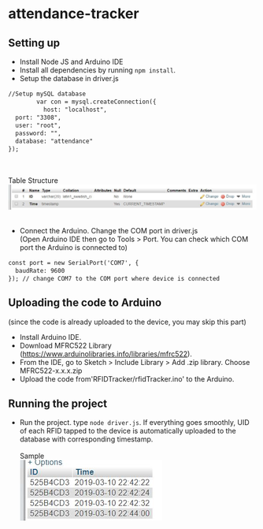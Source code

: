 # attendance-tracker

## Setting up
- Install Node JS and Arduino IDE
- Install all dependencies by running `npm install`.
- Setup the database in driver.js<br/>
<pre><code>//Setup mySQL database  
        var con = mysql.createConnection({  
          host: "localhost",  
  port: "3308",  
  user: "root",  
  password: "",  
  database: "attendance"  
});
</code></pre>
<br><br>
Table Structure<br>
![screenshot](screenshots/capture.jpg)<br><br>
- Connect the Arduino. Change the COM port in driver.js <br/>(Open Arduino IDE then go to Tools > Port. You can check which COM port the Arduino is connected to)<br />
<pre><code>const port = new SerialPort('COM7', {  
  baudRate: 9600  
}); // change COM7 to the COM port where device is connected
</code></pre>

## Uploading the code to Arduino
(since the code is already uploaded to the device, you may skip this part)
- Install Arduino IDE.
- Download MFRC522 Library (https://www.arduinolibraries.info/libraries/mfrc522). 
- From the IDE, go to Sketch > Include Library > Add .zip library. Choose MFRC522-x.x.x.zip
- Upload the code from'RFIDTracker/rfidTracker.ino' to the Arduino.

## Running the project
- Run the project. type `node driver.js`. If everything goes smoothly, UID of each RFID tapped to the device is automatically uploaded to the database with corresponding timestamp.<br><br>
Sample<br>
![sample](screenshots/sample.jpg)
